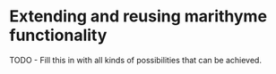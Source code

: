 # Extending and reusing marithyme functionality

TODO - Fill this in with all kinds of possibilities that can be achieved.